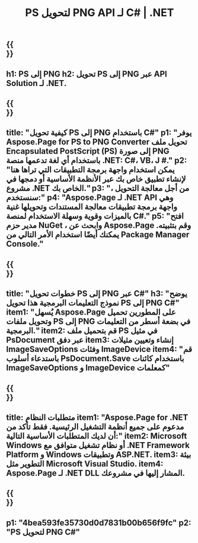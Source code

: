 ﻿---
translation: true
template: /_templates/_conversion-child-net.md
title: PS لتحويل PNG API لـ C# | .NET
url: /net/conversion/ps-to-png/
description: 'رمز عينة لتحويل PS إلى PNG C#. استخدم رمز مثال API لملفات PS المجمعة لتحويل PNG داخل VB.NET أو Asp.NET أو أي تطبيق قائم على .NET.'
informat: PS
outformat: PNG
otherformats: XPS EPS
---

{{<section banner>}}
---
h1: PS إلى PNG
h2: تحويل PS إلى PNG عبر API Solution لـ .NET.
---

{{<section overview>}}
---
title: "كيفية تحويل PS إلى PNG باستخدام C#"
p1: "يوفر Aspose.Page for PS to PNG Converter تحويل ملف Encapsulated PostScript (PS) إلى صورة PNG باستخدام أي لغة تدعمها منصة .NET: C#، VB، J #."
p2: "يمكن استخدام واجهة برمجة التطبيقات التي تراها هنا لإنشاء تطبيق خاص بك عبر الأنظمة الأساسية أو دمجها في مشروع .NET الخاص بك."
p3: "من أجل معالجة التحويل ، سنستخدم:"
p4: "Aspose.Page لـ .NET API وهي واجهة برمجة تطبيقات معالجة المستندات وتحويلها غنية بالميزات وقوية وسهلة الاستخدام لمنصة C#."
p5: "افتح مدير حزم NuGet ، وابحث عن Aspose.Page وقم بتثبيته. يمكنك أيضًا استخدام الأمر التالي من Package Manager Console."
---

{{<section feature1>}}
---
title: "خطوات تحويل PS إلى PNG عبر C#"
h3: "يوضح نموذج التعليمات البرمجية هذا تحويل PS إلى PNG C#"
item1: "يُسهل Aspose.Page على المطورين تحميل وتحويل ملفات PS إلى PNG في بضعة أسطر من التعليمات البرمجية."
item2: قم بتحميل ملف PS في مثيل PsDocument عبر دفق
item3: إنشاء وتعيين مثيلات ImageSaveOptions وفئات ImageDevice
item4: "قم باستدعاء أسلوب PsDocument.Save باستخدام كائنات ImageSaveOptions و ImageDevice كمعلمات"
---

{{<section feature2>}}
---
title: متطلبات النظام
item1: "Aspose.Page for .NET مدعوم على جميع أنظمة التشغيل الرئيسية. فقط تأكد من أن لديك المتطلبات الأساسية التالية:"
item2: Microsoft Windows أو نظام تشغيل متوافق مع .NET Framework Platform و Windows وتطبيقات ASP.NET.
item3: بيئة التطوير مثل Microsoft Visual Studio.
item4: Aspose.Page لـ .NET DLL المشار إليها في مشروعك.
---

{{<section gist>}}
---
p1: "4bea593fe35730d0d7831b00b656f9fc"
p2: "PS لتحويل PNG C#"
---

